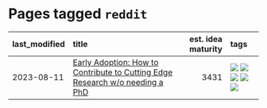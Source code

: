 # Pages tagged `reddit`

|last_modified|title|est. idea maturity|tags
|:---|:---|---:|:---|
|2023-08-11|[Early Adoption: How to Contribute to Cutting Edge Research w/o needing a PhD](../early_adoption_and_fomo.md)|3431|[![](https://img.shields.io/badge/tag-autobiographical-606780)](../tags/autobiographical.md) [![](https://img.shields.io/badge/tag-career_advice-b653cf)](../tags/career_advice.md) [![](https://img.shields.io/badge/tag-early_adoption-ac8afc)](../tags/early_adoption.md) [![](https://img.shields.io/badge/tag-mentoring-c979f)](../tags/mentoring.md) [![](https://img.shields.io/badge/tag-reddit-93f011)](../tags/reddit.md)|